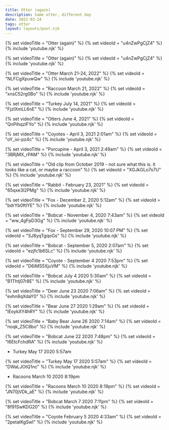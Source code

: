 ```yaml
---
title: Otter (again)
description: Same otter, different day
date: 2022-03-24
tags: otter
layout: layouts/post.njk
---
```


{% set videoTitle = "Otter (again)" %}
{% set videoId = "u4nZwPgCjZ4" %}
{% include 'youtube.njk' %}



{% set videoTitle = "Otter (again)" %}
{% set videoId = "u4nZwPgCjZ4" %}
{% include 'youtube.njk' %}

{% set videoTitle = "Otter March 21-24, 2022" %}
{% set videoId  = "NLFCgXpuwQw" %}
{% include 'youtube.njk' %}

{% set videoTitle = "Raccoon March 21, 2022" %}
{% set videoId  = "xnsC52rg0Bo" %}
{% include 'youtube.njk' %}

{% set videoTitle = "Turkey July 14, 2021" %}
{% set videoId  = "FjzIXmLL6nE" %}
{% include 'youtube.njk' %}

{% set videoTitle = "Otters June 4, 2021" %}
{% set videoId  = "QnPihqzlFYo" %}
{% include 'youtube.njk' %}

{% set videoTitle = "Coyotes  -  April 3, 2021 2:01am" %}
{% set videoId  = "oY_ixi-pz4c" %}
{% include 'youtube.njk' %}

{% set videoTitle = "Porcupine - April 3, 2021 2:49am" %}
{% set videoId  = "3BRjMX_rPAM" %}
{% include 'youtube.njk' %}

{% set videoTitle = "Old clip from October 2019 - not sure what this is. it looks like a cat, or maybe a raccoon" %}
{% set videoId  = "XGJkGLo7s7U" %}
{% include 'youtube.njk' %}

{% set videoTitle = "Rabbit - February 23, 2021" %}
{% set videoId  = "65qxe3I2PMg" %}
{% include 'youtube.njk' %}

{% set videoTitle = "Fox - December 2, 2020 5:12am" %}
{% set videoId  = "bdrYb0ftlYE" %}
{% include 'youtube.njk' %}

{% set videoTitle = "Bobcat - November 4, 2020 7:43am" %}
{% set videoId  = "ww_4gFpD3Gg" %}
{% include 'youtube.njk' %}

{% set videoTitle = "Fox - September 29, 2020  10:07 PM" %}
{% set videoId  = "SJ8yqTgqoGs" %}
{% include 'youtube.njk' %}

{% set videoTitle = "Bobcat - September 5, 2020   2:07am" %}
{% set videoId  = "ezjfc1b6SLc" %}
{% include 'youtube.njk' %}

{% set videoTitle = "Coyote - September 4 2020   7:53pm" %}
{% set videoId  = "D6iMS5XjuVM" %}
{% include 'youtube.njk' %}

{% set videoTitle = "Bobcat  July 4 2020 5:30am" %}
{% set videoId  = "B1Thtj07r8E" %}
{% include 'youtube.njk' %}

{% set videoTitle = "Deer June 23 2020 7:06am" %}
{% set videoId  = "exhn8qXdaY0" %}
{% include 'youtube.njk' %}

{% set videoTitle = "Bear June 27 2020 1:29am" %}
{% set videoId  = "lEoykXY4hRY" %}
{% include 'youtube.njk' %}

{% set videoTitle = "Baby Bear June 26 2020  7:14am" %}
{% set videoId  = "noqk_Z5C8bo" %}
{% include 'youtube.njk' %}

{% set videoTitle = "Bobcat June 22 2020  7:48pm" %}
{% set videoId  = "I6EtcFchdRA" %}
{% include 'youtube.njk' %}



-   Turkey May 17 2020   5:57am

{% set videoTitle = "Turkey May 17 2020   5:57am" %}
{% set videoId  = "DWaLJOtQ1nc" %}
{% include 'youtube.njk' %}



-   Racoons March 10 2020   8:19pm

{% set videoTitle = "Racoons March 10 2020   8:19pm" %}
{% set videoId  = "JN70jVDk_aE" %}
{% include 'youtube.njk' %}

{% set videoTitle = "Bobcat March 7 2020 7:11pm" %}
{% set videoId  = "8f91SwKDG20" %}
{% include 'youtube.njk' %}

{% set videoTitle = "Coyote February 5 2020 4:33am" %}
{% set videoId  = "2petalKgSwI" %}
{% include 'youtube.njk' %}
